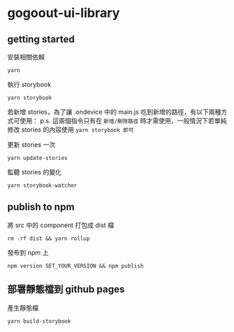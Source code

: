 # gogoout-ui-library

## getting started

安裝相關依賴

```
yarn
```

執行 storybook

```
yarn storybook
```

若新增 stories，為了讓 .ondevice 中的 main.js 吃到新增的路徑，有以下兩種方式可使用：
p.s. 這兩個指令只有在 `新增/刪除路徑` 時才需使用，一般情況下若單純修改 stories 的內容使用 `yarn storybook 即可`

更新 stories 一次

```
yarn update-stories
```

監聽 stories 的變化

```
yarn storybook-watcher
```

## publish to npm

將 src 中的 component 打包成 dist 檔

```
rm -rf dist && yarn rollup
```

發布到 npm 上

```
npm version SET_YOUR_VERSION && npm publish
```

## 部署靜態檔到 github pages

產生靜態檔

```
yarn build-storybook
```
